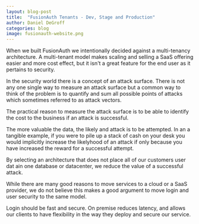```yaml
---
layout: blog-post
title:  "FusionAuth Tenants - Dev, Stage and Production"
author: Daniel DeGroff
categories: blog
image: fusionauth-website.png
---
```


When we built FusionAuth we intentionally decided against a multi-tenancy architecture. A multi-tenant model makes scaling and selling a SaaS offering easier and more cost effect, but it isn't a great feature for the end user as it pertains to security.

In the security world there is a concept of an attack surface. There is not any one single way to measure an attack surface but a common way to think of the problem is to quantify and sum all possible points of attacks which sometimes referred to as attack vectors. 

The practical reason to measure the attack surface is to be able to identify the cost to the business if an attack is successful. 

The more valuable the data, the likely and attack is to be attempted. In an a tangible example, if you were to pile up a stack of cash on your desk you would implicitly increase the likelyhood of an attack if only because you have increased the reward for a successful attempt.  

By selecting an architecture that does not place all of our customers user dat ain one database or datacenter, we reduce the value of a successful attack. 

While there are many good reasons to move services to a cloud or a SaaS provider, we do not believe this makes a good argument to move login and user security to the same model.

 
Login should be fast and secure. On premise reduces latency, and allows our clients to have flexibility in the way they deploy and secure our service.

  


